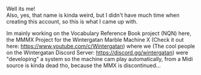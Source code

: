 Well its me!
<br>
Also, yes, that name is kinda weird, but I didn't have much time when creating this account, so this is what I came up with.

Im mainly working on the Vocabulary Reference Book project (NQN) here, the MMMX Project for the Wintergatan Marble Machine X (Check it out here: https://www.youtube.com/c/Wintergatan) where we (The cool people on the Wintergatan Discord Server: https://discord.gg/wintergatan) were "developing" a system so the machine cam play automatically, from a Midi source is kinda dead tho, because the MMX is discontinued...
